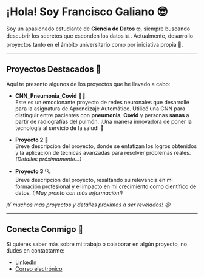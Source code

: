 # ¡Hola! Soy Francisco Galiano 😎

Soy un apasionado estudiante de **Ciencia de Datos** 🤓, siempre buscando descubrir los secretos que esconden los datos 📊. Actualmente, desarrollo proyectos tanto en el ámbito universitario como por iniciativa propia 🚀.

---

## Proyectos Destacados 🌟

Aquí te presento algunos de los proyectos que he llevado a cabo:

- **CNN_Pneumonia_Covid** 🦠🤖  
  Este es un emocionante proyecto de redes neuronales que desarrollé para la asignatura de Aprendizaje Automático. Utilicé una CNN para distinguir entre pacientes con **pneumonia**, **Covid** y personas **sanas** a partir de radiografías del pulmón. ¡Una manera innovadora de poner la tecnología al servicio de la salud! 💪

- **Proyecto 2** 🚀  
  Breve descripción del proyecto, donde se enfatizan los logros obtenidos y la aplicación de técnicas avanzadas para resolver problemas reales. *(Detalles próximamente...)*

- **Proyecto 3** 🔍  
  Breve descripción del proyecto, resaltando su relevancia en mi formación profesional y el impacto en mi crecimiento como científico de datos. *(¡Muy pronto con más información!)*

*¡Y muchos más proyectos y detalles próximos a ser revelados! 😉*

---

## Conecta Conmigo 🤝

Si quieres saber más sobre mi trabajo o colaborar en algún proyecto, no dudes en contactarme:

- [LinkedIn](https://www.linkedin.com/in/francisco-galiano-amoros-b7a912293/)  
- [Correo electrónico](mailto:franciscogdatascience@gmail.com)


<!--
**Franciscog-datascientist/Franciscog-datascientist** is a ✨ _special_ ✨ repository because its `README.md` (this file) appears on your GitHub profile.

Here are some ideas to get you started:

- 🔭 I’m currently working on ...
- 🌱 I’m currently learning ...
- 👯 I’m looking to collaborate on ...
- 🤔 I’m looking for help with ...
- 💬 Ask me about ...
- 📫 How to reach me: ...
- 😄 Pronouns: ...
- ⚡ Fun fact: ...
-->
